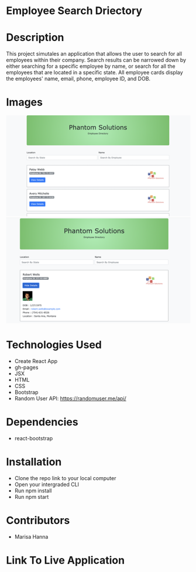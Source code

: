 #       Employee Search Driectory 


#       Description

This project simutales an application that allows the user to search for all employees within their company. Search results can be narrowed down by either searching for a specific employee by name, or search for all the employees that are located in a specific state. All employee cards display the employees' name, email, phone, employee ID, and DOB.



#       Images

![screenshot1](src/images/screenshot1.png)
![screenshot2](src/images/screenshot2.png)




#       Technologies Used

* Create React App
* gh-pages
* JSX
* HTML
* CSS
* Bootstrap
* Random User API: https://randomuser.me/api/


#      Dependencies 


* react-bootstrap




#       Installation 

* Clone the repo link to your local computer
* Open your intergraded CLI
* Run npm install
* Run npm start



#       Contributors 


* Marisa Hanna



#       Link To Live Application 

[]()

